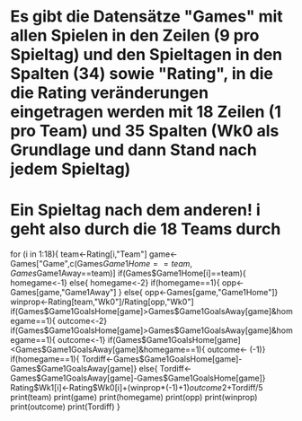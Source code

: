 # Es gibt die Datensätze "Games" mit allen Spielen in den Zeilen (9 pro Spieltag) und den Spieltagen in den Spalten (34) sowie "Rating", in die die Rating veränderungen eingetragen werden mit 18 Zeilen (1 pro Team) und 35 Spalten (Wk0 als Grundlage und dann Stand nach jedem Spieltag)
# Ein Spieltag nach dem anderen! i geht also durch die 18 Teams durch
for (i in 1:18){
team<-Rating[i,"Team"]
game<-Games["Game",c(Games$Game1Home==team,Games$Game1Away==team)]
if(Games$Game1Home[i]==team){
homegame<-1}
else{
homegame<-2}
if(homegame==1){
opp<-Games[game,"Game1Away"]
}
else{
opp<-Games[game,"Game1Home"]}
winprop<-Rating[team,"Wk0"]/Rating[opp,"Wk0"]
if(Games$Game1GoalsHome[game]>Games$Game1GoalsAway[game]&homegame==1){
outcome<-2}
if(Games$Game1GoalsHome[game]>Games$Game1GoalsAway[game]&homegame==1){
outcome<-1}
if(Games$Game1GoalsHome[game]<Games$Game1GoalsAway[game]&homegame==1){
outcome<- (-1)}
if(homegame==1){
Tordiff<-Games$Game1GoalsHome[game]-Games$Game1GoalsAway[game]}
else{
Tordiff<-Games$Game1GoalsAway[game]-Games$Game1GoalsHome[game]}
Rating$Wk1[i]<-Rating$Wk0[i]+(winprop*(-1)+1)*outcome*2+Tordiff/5
print(team)
print(game)
print(homegame)
print(opp)
print(winprop)
print(outcome)
print(Tordiff)
}
